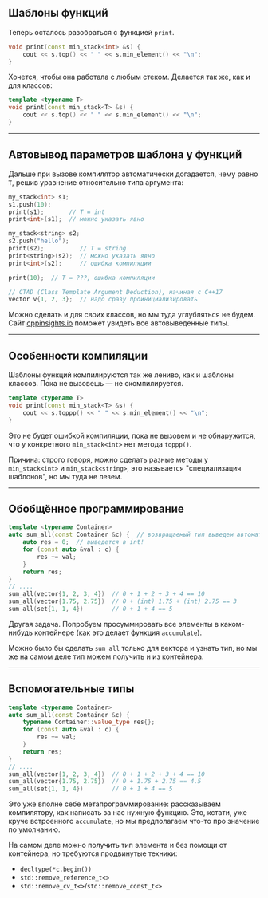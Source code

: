 ## Шаблоны функций
Теперь осталось разобраться с функцией `print`.

```c++
void print(const min_stack<int> &s) {
    cout << s.top() << " " << s.min_element() << "\n";
}
```

Хочется, чтобы она работала с любым стеком.
Делается так же, как и для классов:

```c++
template <typename T>
void print(const min_stack<T> &s) {
    cout << s.top() << " " << s.min_element() << "\n";
}
```

---
## Автовывод параметров шаблона у функций
Дальше при вызове компилятор автоматически догадается, чему равно `T`,
решив уравнение относительно типа аргумента:

```c++
my_stack<int> s1;
s1.push(10);
print(s1);       // T = int
print<int>(s1);  // можно указать явно

my_stack<string> s2;
s2.push("hello");
print(s2);          // T = string
print<string>(s2);  // можно указать явно
print<int>(s2);     // ошибка компиляции

print(10);  // T = ???, ошибка компиляции
```

```c++
// CTAD (Class Template Argument Deduction), начиная с C++17
vector v{1, 2, 3};  // надо сразу проинициализировать
```

Можно сделать и для своих классов, но мы туда углубляться не будем.
Сайт [cppinsights.io](https://cppinsights.io/) поможет увидеть все автовыведенные типы.

---
## Особенности компиляции
Шаблоны функций компилируются так же лениво, как и шаблоны классов.
Пока не вызовешь — не скомпилируется.

```c++
template <typename T>
void print(const min_stack<T> &s) {
    cout << s.toppp() << " " << s.min_element() << "\n";
}
```

Это не будет ошибкой компиляции, пока не вызовем и не обнаружится,
что у конкретного `min_stack<int>` нет метода `toppp()`.

Причина: строго говоря, можно сделать разные методы у `min_stack<int>`
и `min_stack<string>`, это называется "специализация шаблонов", но мы туда не лезем.

---
## Обобщённое программирование
```c++
template <typename Container>
auto sum_all(const Container &c) {  // возвращаемый тип выведем автоматически
    auto res = 0;  // выведется в int!
    for (const auto &val : c) {
        res += val;
    }
    return res;
}
// ....
sum_all(vector{1, 2, 3, 4})  // 0 + 1 + 2 + 3 + 4 == 10
sum_all(vector{1.75, 2.75})  // 0 + (int) 1.75 + (int) 2.75 == 3
sum_all(set{1, 1, 4})        // 0 + 1 + 4 == 5
```

Другая задача.
Попробуем просуммировать все элементы в каком-нибудь контейнере (как это делает функция `accumulate`).

Можно было бы сделать `sum_all` только для вектора и узнать тип,
но мы же на самом деле тип можем получить и из контейнера.

---
## Вспомогательные типы
```c++
template <typename Container>
auto sum_all(const Container &c) {
    typename Container::value_type res{};
    for (const auto &val : c) {
        res += val;
    }
    return res;
}
// ....
sum_all(vector{1, 2, 3, 4})  // 0 + 1 + 2 + 3 + 4 == 10
sum_all(vector{1.75, 2.75})  // 0 + 1.75 + 2.75 == 4.5
sum_all(set{1, 1, 4})        // 0 + 1 + 4 == 5
```

Это уже вполне себе метапрограммирование: рассказываем компилятору,
как написать за нас нужную функцию.
Это, кстати, уже круче встроенного `accumulate`,
но мы предполагаем что-то про значение по умолчанию.

На самом деле можно получить тип элемента и без помощи от контейнера, но требуются продвинутые техники:

* `decltype(*c.begin())`
* `std::remove_reference_t<>`
* `std::remove_cv_t<>`/`std::remove_const_t<>`
